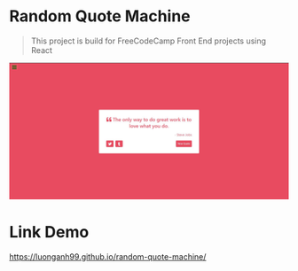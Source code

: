 # Random Quote Machine

> This project is build for FreeCodeCamp Front End projects using React

![Screenshot](./imgs/show.jpg?raw=true 'Title')

# Link Demo

https://luonganh99.github.io/random-quote-machine/
